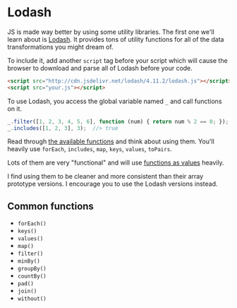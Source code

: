 # Lodash

JS is made way better by using some utility libraries.
The first one we'll learn about is [Lodash](https://lodash.com).
It provides tons of utility functions for all of the data transformations you might dream of.

To include it, add another `script` tag before your script which will cause the browser to download and parse all of Lodash before your code.

```html
<script src="http://cdn.jsdelivr.net/lodash/4.11.2/lodash.js"></script>
<script src="your.js"></script>
```

To use Lodash, you access the global variable named `_` and call functions on it.

```js
_.filter([1, 2, 3, 4, 5, 6], function (num) { return num % 2 == 0; });  //> [2, 4, 6]
_.includes([1, 2, 3], 3);  //> true
```

Read through [the available functions](https://lodash.com/docs) and think about using them.
You'll heavily use `forEach`, `includes`, `map`, `keys`, `values`, `toPairs`.

Lots of them are very "functional" and will use [functions as values](/notes/js-functions-anon.md) heavily.

I find using them to be cleaner and more consistent than their array prototype versions.
I encourage you to use the Lodash versions instead.

## Common functions

* `forEach()`
* `keys()`
* `values()`
* `map()`
* `filter()`
* `minBy()`
* `groupBy()`
* `countBy()`
* `pad()`
* `join()`
* `without()`
